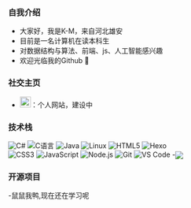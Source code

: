### 自我介绍
- 大家好，我是K-M，来自河北雄安
- 目前是一名计算机在读本科生
- 对数据结构与算法、前端、js、人工智能感兴趣
- 欢迎光临我的Github 🍧
### 社交主页
- <a href="https://knightmdy.github.io"><img height="22" width="22" src="https://knightmdy.github.io"></a>：个人网站，建设中
### 技术栈
![C#](https://img.shields.io/badge/-C%20Sharp-%23239120?style=flat&logo=C%20Sharp)
![C语言](https://img.shields.io/badge/-C%E8%AF%AD%E8%A8%80-%2313c9ae?style=flat&logo=C&logoColor=ffffff)
![Java](https://img.shields.io/badge/-Java-%23972fcd?style=flat&logo=OPENJDK)
![Linux](https://img.shields.io/badge/-Linux-%23fcc624?style=flat&logo=Linux&logoColor=242424)
![HTML5](https://img.shields.io/badge/-HTML5-%23E34C26?style=flat&logo=html5&logoColor=ffffff)
![Hexo](https://img.shields.io/badge/-Hexo-%230e83cd?style=flat&logo=Hexo&logoColor=ffffff)\
![CSS3](https://img.shields.io/badge/-CSS3-%23197CBE?style=flat&logo=css3)
![JavaScript](https://img.shields.io/badge/-JavaScript-%23F7DF1C?style=flat&logo=javascript&logoColor=000000&labelColor=%23ECD83E&color=%23ECD83E)
![Node.js](https://img.shields.io/badge/-Node.js-%23579050?style=flat&logo=node.js&logoColor=ffffff)
![Git](https://img.shields.io/badge/-Git-%23ED5A47?style=flat&logo=git&logoColor=%23ffffff)
![VS Code](https://img.shields.io/badge/-VSCode-%230066B8?style=flat&logo=visual-studio-code)
-<img align="center" src="https://github-readme-stats.vercel.app/api/wakatime?username={knightmdy}&theme=transparent&hide_border=true&layout=compact&langs_count=22" />
### 开源项目
-鼠鼠我鸭,现在还在学习呢
